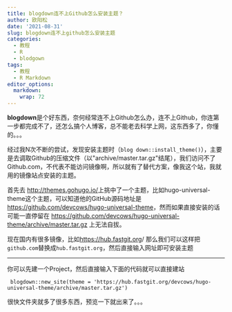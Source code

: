 ```yaml
---
title: blogdown连不上Github怎么安装主题？
author: 欧阳松
date: '2021-08-31'
slug: blogdown连不上github怎么安装主题
categories:
  - 教程
  - R
  - blodgown
tags:
  - 教程
  - R Markdown
editor_options: 
  markdown: 
    wrap: 72
---
```


**blogdown**是个好东西，奈何经常连不上Github怎么办，连不上Github，你连第一步都完成不了，还怎么搞个人博客，总不能老去科学上网，这东西多了，你懂的。。。

经过我N次不断的尝试，发现安装主题时（`blog down::install_theme()`），主要是去调取Github的压缩文件（以"archive/master.tar.gz"结尾），我们访问不了Github.com，不代表不能访问镜像啊，所以就有了替代方案，像我这个站，我就用的镜像站点安装的主题。

首先去
<http://themes.gohugo.io/>上挑中了一个主题，比如hugo-universal-theme这个主题，可以知道他的GitHub源码地址是<https://github.com/devcows/hugo-universal-theme>，然而如果直接安装的话可能一直停留在
<https://github.com/devcows/hugo-universal-theme/archive/master.tar.gz>
上无法自拔。

现在国内有很多镜像，比如<https://hub.fastgit.org>/
那么我们可以这样把`github.com`替换成`hub.fastgit.org`，然后直接输入网址即可安装主题

---

你可以先建一个Project，然后直接输入下面的代码就可以直接建站

```{r}
 blogdown::new_site(theme = 'https://hub.fastgit.org/devcows/hugo-universal-theme/archive/master.tar.gz')
```

很快文件夹就多了很多东西，预览一下就出来了。。。
